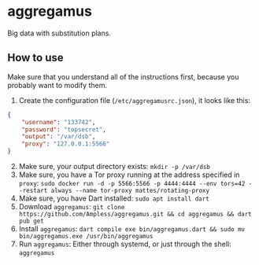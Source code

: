 # aggregamus
Big data with substitution plans.

## How to use
Make sure that you understand all of the instructions first, because you
probably want to modify them.

1. Create the configuration file (`/etc/aggregamusrc.json`), it looks like this:
```json
{
    "username": "133742",
    "password": "topsecret",
    "output": "/var/dsb",
    "proxy": "127.0.0.1:5566"
}
```
2. Make sure, your output directory exists: `mkdir -p /var/dsb`
3. Make sure, you have a Tor proxy running at the address specified in `proxy`:
`sudo docker run -d -p 5566:5566 -p 4444:4444 --env tors=42 --restart always --name tor-proxy mattes/rotating-proxy`
4. Make sure, you have Dart installed: `sudo apt install dart`
5. Download `aggregamus`:
`git clone https://github.com/Ampless/aggregamus.git && cd aggregamus && dart pub get`
6. Install `aggregamus`:
`dart compile exe bin/aggregamus.dart && sudo mv bin/aggregamus.exe /usr/bin/aggregamus`
7. Run `aggregamus`: Either through systemd, or just through the shell:
`aggregamus`
